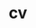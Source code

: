 ---
layout: cv
permalink: /cv/
title: cv
nav: true
nav_order: 4
cv_pdf: cv_latest.pdf
# description: This is a description of the page. You can modify it in 'pages/_cv.md'. You can also change or remove the top pdf download button.
# toc:
#   sidebar: left
---